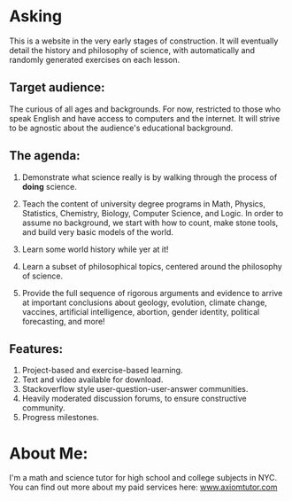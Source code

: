 # Asking

This is a website in the very early stages of construction.  It will eventually detail the history and philosophy of science, with automatically and randomly generated exercises on each lesson.  

## Target audience:

The curious of all ages and backgrounds.  For now, restricted to those who speak English and have access to computers and the internet.  It will strive to be agnostic about the audience's educational background.

## The agenda:

1) Demonstrate what science really is by walking through the process of **doing** science.

2) Teach the content of university degree programs in Math, Physics, Statistics, Chemistry, Biology, Computer Science, and Logic.  In order to assume no background, we start with how to count, make stone tools, and build very basic models of the world.

3) Learn some world history while yer at it!

4) Learn a subset of philosophical topics, centered around the philosophy of science.  

5) Provide the full sequence of rigorous arguments and evidence to arrive at important conclusions about geology, evolution, climate change, vaccines, artificial intelligence, abortion, gender identity, political forecasting, and more!

## Features:

 1) Project-based and exercise-based learning.  
 2) Text and video available for download.
 3) Stackoverflow style user-question-user-answer communities.
 4) Heavily moderated discussion forums, to ensure constructive community.
 5) Progress milestones.

# About Me:

I'm a math and science tutor for high school and college subjects in NYC.  You can find out more about my paid services here:  www.axiomtutor.com
